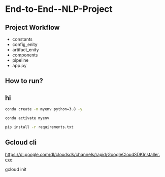 # End-to-End--NLP-Project

## Project Workflow

- constants
- config_enity
- artifact_enity
- components
- pipeline
- app.py

## How to run?
## hi

```bash
conda create -n myenv python=3.8 -y
```

```bash
conda activate myenv
```

```bash
pip install -r requirements.txt
```

## Gcloud cli

https://dl.google.com/dl/cloudsdk/channels/rapid/GoogleCloudSDKInstaller.exe

gcloud init
